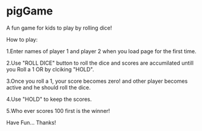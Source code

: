# pigGame
A fun game for kids to play by rolling dice!

How to play:

1.Enter names of player 1 and player 2 when you load page for the first time.

2.Use "ROLL DICE" button to roll the dice and scores are accumilated untill you Roll a 1 OR by clciking "HOLD".

3.Once you roll a 1, your score becomes zero! and other player becomes active and he should roll the dice.

4.Use "HOLD" to keep the scores.

5.Who ever scores 100 first is the winner!

Have Fun... Thanks!
